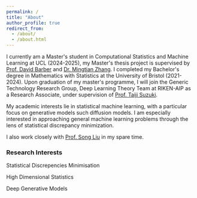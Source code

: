 ```yaml
---
permalink: /
title: "About"
author_profile: true
redirect_from: 
  - /about/
  - /about.html
---
```


I currently am a Master's student in Computational Statistics and Machine Learning at UCL (2024-2025), my Master's thesis project is supervised by [Prof. David Barber](http://web4.cs.ucl.ac.uk/staff/D.Barber/pmwiki/pmwiki.php) and [Dr. Mingtian Zhang](https://mingtian.ai/). I completed my Bachelor's degree in Mathematics with Statistics at the University of Bristol (2021-2024). Upon graduation of my master's programme, I will join the Generic Technology Research Group, Deep Learning Theory Team at RIKEN-AIP as a Research Associate, under supervision of [Prof. Taiji Suzuki](https://ibis.t.u-tokyo.ac.jp/suzuki/).

My academic interests lie in statistical machine learning, with a particular focus on generative models such diffusion models. I am especially interested in approaching general machine learning problems through the lens of statistical discrepancy minimization.

I also work closely with [Prof. Song Liu](https://allmodelsarewrong.net) in my spare time.

### Research Interests
Statistical Discrepencies Minimisation

High Dimensional Statistics

Deep Generative Models


